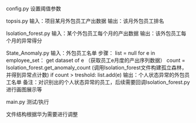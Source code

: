 
config.py 设置阈值参数

topsis.py
输入：项目某月外包员工产出数据
输出：该月外包员工排名

Isolation_forest.py
输入：某个外包员工每个月的产出数据
输出：该外包员工每个月的异常得分

State_Anomaly.py
输入：外包员工名单
步骤：
    list = null
    for e in employee_set：
        get dataset of e （获取员工e月度的产出序列数据）
        count = Isolation_forest.get_anomaly_count (调用Isolation_forest文件构建孤立森林，并得到异常点计数)
        if count > treshold:
            list.add(e)
输出：个人状态异常的外包员工名单
备注：对识别出的个人状态异常的员工，后续需要回调Isolation_forest.py进行画图展示等

main.py 测试/执行


文件结构根据华为需要进行调整